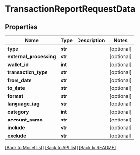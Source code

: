 # TransactionReportRequestData

## Properties
Name | Type | Description | Notes
------------ | ------------- | ------------- | -------------
**type** | **str** |  | [optional] 
**external_processing** | **str** |  | [optional] 
**wallet_id** | **int** |  | [optional] 
**transaction_type** | **str** |  | [optional] 
**from_date** | **str** |  | [optional] 
**to_date** | **str** |  | [optional] 
**format** | **str** |  | [optional] 
**language_tag** | **str** |  | [optional] 
**category** | **int** |  | [optional] 
**account_name** | **str** |  | [optional] 
**include** | **str** |  | [optional] 
**exclude** | **str** |  | [optional] 

[[Back to Model list]](../README.md#documentation-for-models) [[Back to API list]](../README.md#documentation-for-api-endpoints) [[Back to README]](../README.md)

